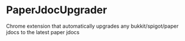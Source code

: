 # PaperJdocUpgrader
Chrome extension that automatically upgrades any bukkit/spigot/paper jdocs to the latest paper jdocs
